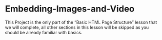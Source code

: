 # Embedding-Images-and-Video
This Project is the only part of the “Basic HTML Page Structure” lesson that we will complete, all other sections in this lesson will be skipped as you should be already familiar with basics. 
